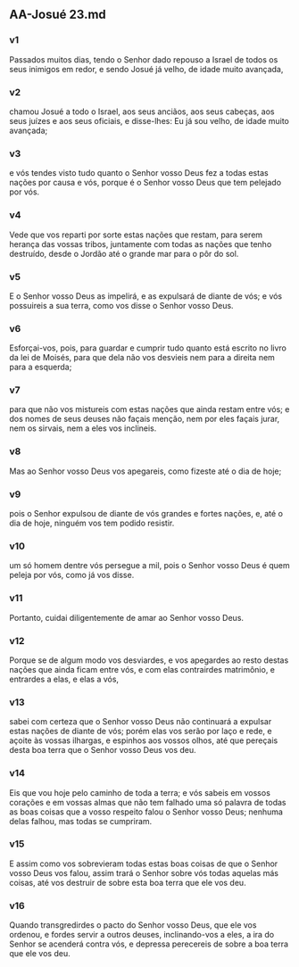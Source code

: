 ## AA-Josué 23.md
### v1
 Passados muitos dias, tendo o Senhor dado repouso a Israel de todos os seus inimigos em redor, e sendo Josué já velho, de idade muito avançada,
### v2
 chamou Josué a todo o Israel, aos seus anciãos, aos seus cabeças, aos seus juízes e aos seus oficiais, e disse-lhes: Eu já sou velho, de idade muito avançada;
### v3
 e vós tendes visto tudo quanto o Senhor vosso Deus fez a todas estas nações por causa e vós, porque é o Senhor vosso Deus que tem pelejado por vós.
### v4
 Vede que vos reparti por sorte estas nações que restam, para serem herança das vossas tribos, juntamente com todas as nações que tenho destruído, desde o Jordão até o grande mar para o pôr do sol.
### v5
 E o Senhor vosso Deus as impelirá, e as expulsará de diante de vós; e vós possuireis a sua terra, como vos disse o Senhor vosso Deus.
### v6
 Esforçai-vos, pois, para guardar e cumprir tudo quanto está escrito no livro da lei de Moisés, para que dela não vos desvieis nem para a direita nem para a esquerda;
### v7
 para que não vos mistureis com estas nações que ainda restam entre vós; e dos nomes de seus deuses não façais menção, nem por eles façais jurar, nem os sirvais, nem a eles vos inclineis.
### v8
 Mas ao Senhor vosso Deus vos apegareis, como fizeste até o dia de hoje;
### v9
 pois o Senhor expulsou de diante de vós grandes e fortes nações, e, até o dia de hoje, ninguém vos tem podido resistir.
### v10
 um só homem dentre vós persegue a mil, pois o Senhor vosso Deus é quem peleja por vós, como já vos disse.
### v11
 Portanto, cuidai diligentemente de amar ao Senhor vosso Deus.
### v12
 Porque se de algum modo vos desviardes, e vos apegardes ao resto destas nações que ainda ficam entre vós, e com elas contrairdes matrimônio, e entrardes a elas, e elas a vós,
### v13
 sabei com certeza que o Senhor vosso Deus não continuará a expulsar estas nações de diante de vós; porém elas vos serão por laço e rede, e açoite às vossas ilhargas, e espinhos aos vossos olhos, até que pereçais desta boa terra que o Senhor vosso Deus vos deu.
### v14
 Eis que vou hoje pelo caminho de toda a terra; e vós sabeis em vossos corações e em vossas almas que não tem falhado uma só palavra de todas as boas coisas que a vosso respeito falou o Senhor vosso Deus; nenhuma delas falhou, mas todas se cumpriram.
### v15
 E assim como vos sobrevieram todas estas boas coisas de que o Senhor vosso Deus vos falou, assim trará o Senhor sobre vós todas aquelas más coisas, até vos destruir de sobre esta boa terra que ele vos deu.
### v16
 Quando transgredirdes o pacto do Senhor vosso Deus, que ele vos ordenou, e fordes servir a outros deuses, inclinando-vos a eles, a ira do Senhor se acenderá contra vós, e depressa perecereis de sobre a boa terra que ele vos deu.
